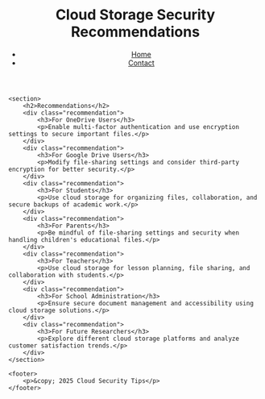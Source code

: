 <!DOCTYPE html>
<html lang="en">
<head>
    <meta charset="UTF-8">
    <meta name="viewport" content="width=device-width, initial-scale=1.0">
    <title>Richard Tumbaga Scandal</title>
    <link rel="stylesheet" href="style.css">
</head>
<body>
    <header>
        <h1>Cloud Storage Security Recommendations</h1>
        <nav>
            <ul>
                <li><a href="index.html">Home</a></li>
                <li><a href="contact.html">Contact</a></li>
            </ul>
        </nav>
    </header>

    <section>
        <h2>Recommendations</h2>
        <div class="recommendation">
            <h3>For OneDrive Users</h3>
            <p>Enable multi-factor authentication and use encryption settings to secure important files.</p>
        </div>
        <div class="recommendation">
            <h3>For Google Drive Users</h3>
            <p>Modify file-sharing settings and consider third-party encryption for better security.</p>
        </div>
        <div class="recommendation">
            <h3>For Students</h3>
            <p>Use cloud storage for organizing files, collaboration, and secure backups of academic work.</p>
        </div>
        <div class="recommendation">
            <h3>For Parents</h3>
            <p>Be mindful of file-sharing settings and security when handling children's educational files.</p>
        </div>
        <div class="recommendation">
            <h3>For Teachers</h3>
            <p>Use cloud storage for lesson planning, file sharing, and collaboration with students.</p>
        </div>
        <div class="recommendation">
            <h3>For School Administration</h3>
            <p>Ensure secure document management and accessibility using cloud storage solutions.</p>
        </div>
        <div class="recommendation">
            <h3>For Future Researchers</h3>
            <p>Explore different cloud storage platforms and analyze customer satisfaction trends.</p>
        </div>
    </section>

    <footer>
        <p>&copy; 2025 Cloud Security Tips</p>
    </footer>
</body>
</html>
